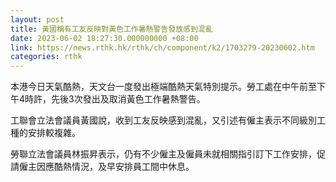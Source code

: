 ```yaml
---
layout: post
title: 黃國稱有工友反映對黃色工作暑熱警告發放感到混亂
date: 2023-06-02 18:27:30.000000000 +08:00
link: https://news.rthk.hk/rthk/ch/component/k2/1703279-20230602.htm
categories: rthk
---
```


本港今日天氣酷熱，天文台一度發出極端酷熱天氣特別提示。勞工處在中午前至下午4時許，先後3次發出及取消黃色工作暑熱警告。

工聯會立法會議員黃國說，收到工友反映感到混亂，又引述有僱主表示不同級別工種的安排較複雜。

勞聯立法會議員林振昇表示，仍有不少僱主及僱員未就相關指引訂下工作安排，促請僱主因應酷熱情況，及早安排員工間中休息。
